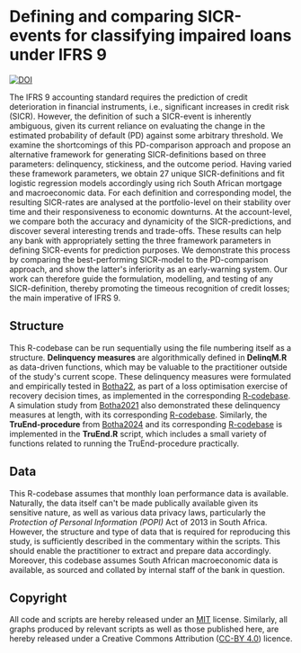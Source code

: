 # Defining and comparing SICR-events for classifying impaired loans under IFRS 9
[![DOI](https://zenodo.org/badge/601805307.svg)](https://zenodo.org/badge/latestdoi/601805307)

The IFRS 9 accounting standard requires the prediction of credit deterioration in financial instruments, i.e., significant increases in credit risk (SICR). However, the definition of such a SICR-event is inherently ambiguous, given its current reliance on evaluating the change in the estimated probability of default (PD) against some arbitrary threshold. We examine the shortcomings of this PD-comparison approach and propose an alternative framework for generating SICR-definitions based on three parameters: delinquency, stickiness, and the outcome period. Having varied these framework parameters, we obtain 27 unique SICR-definitions and fit logistic regression models accordingly using rich South African mortgage and macroeconomic data. For each definition and corresponding model, the resulting SICR-rates are analysed at the portfolio-level on their stability over time and their responsiveness to economic downturns. At the account-level, we compare both the accuracy and dynamicity of the SICR-predictions, and discover several interesting trends and trade-offs. These results can help any bank with appropriately setting the three framework parameters in defining SICR-events for prediction purposes. We demonstrate this process by comparing the best-performing SICR-model to the PD-comparison approach, and show the latter's inferiority as an early-warning system. Our work can therefore guide the formulation, modelling, and testing of any SICR-definition, thereby promoting the timeous recognition of credit losses; the main imperative of IFRS 9.

## Structure
This R-codebase can be run sequentially using the file numbering itself as a structure. **Delinquency measures** are algorithmically defined in **DelinqM.R** as data-driven functions, which may be valuable to the practitioner outside of the study's current scope. These delinquency measures were formulated and empirically tested in [Botha22](https://www.researchgate.net/publication/358329458_The_loss_optimization_of_loan_recovery_decision_times_using_forecast_cashflows), as part of a loss optimisation exercise of recovery decision times, as implemented in the corresponding [R-codebase](https://github.com/arnobotha/The-loss-optimisation-of-loan-recovery-decision-times-using-forecast-cash-flows). A simulation study from [Botha2021](https://www.researchgate.net/publication/350169758_Simulation-based_optimisation_of_the_timing_of_loan_recovery_across_different_portfolios) also demonstrated these delinquency measures at length, with its corresponding [R-codebase](https://github.com/arnobotha/Simulation-based-optimisation-of-the-timing-of-loan-recovery-across-different-portfolios). Similarly, the **TruEnd-procedure** from [Botha2024](https://www.researchgate.net/publication/380214432_The_TruEnd-procedure_Treating_trailing_zero-valued_balances_in_credit_data) and its corresponding [R-codebase](https://github.com/arnobotha/TruEnd-Procedure)  is implemented in the **TruEnd.R** script, which includes a small variety of functions related to running the TruEnd-procedure practically.

## Data
This R-codebase assumes that monthly loan performance data is available. Naturally, the data itself can't be made publically available given its sensitive nature, as well as various data privacy laws, particularly the _Protection of Personal Information (POPI)_ Act of 2013 in South Africa. However, the structure and type of data that is required for reproducing this study, is sufficiently described in the commentary within the scripts. This should enable the practitioner to extract and prepare data accordingly. Moreover, this codebase assumes South African macroeconomic data is available, as sourced and collated by internal staff of the bank in question.

## Copyright
All code and scripts are hereby released under an [MIT](https://opensource.org/licenses/MIT) license. Similarly, all graphs produced by relevant scripts as well as those published here, are hereby released under a Creative Commons Attribution ([CC-BY 4.0](https://creativecommons.org/licenses/by/4.0/)) licence.
